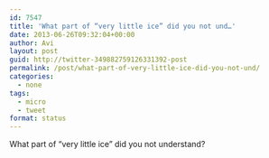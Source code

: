 ```yaml
---
id: 7547
title: 'What part of “very little ice” did you not und…'
date: 2013-06-26T09:32:04+00:00
author: Avi
layout: post
guid: http://twitter-349882759126331392-post
permalink: /post/what-part-of-very-little-ice-did-you-not-und/
categories:
  - none
tags:
  - micro
  - tweet
format: status
---
```

What part of “very little ice” did you not understand?